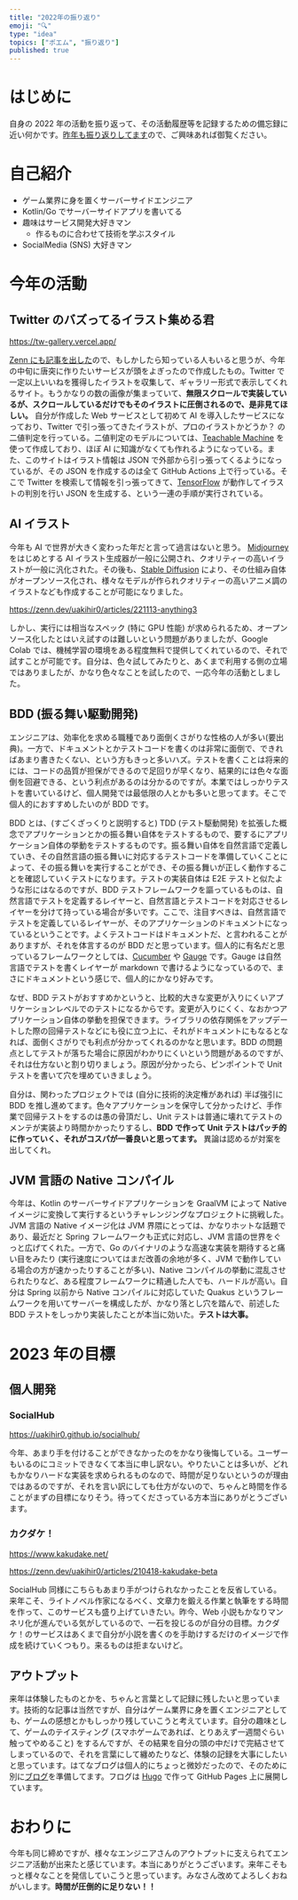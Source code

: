 ```yaml
---
title: "2022年の振り返り"
emoji: "🔍"
type: "idea"
topics: ["ポエム", "振り返り"]
published: true
---
```


# はじめに

自身の 2022 年の活動を振り返って、その活動履歴等を記録するための備忘録に近い何かです。[昨年も振り返りしてます](https://zenn.dev/uakihir0/articles/211231-tech-2021)ので、ご興味あれば御覧ください。

# 自己紹介

- ゲーム業界に身を置くサーバーサイドエンジニア
- Kotlin/Go でサーバーサイドアプリを書いてる
- 趣味はサービス開発大好きマン
  - 作るものに合わせて技術を学ぶスタイル
- SocialMedia (SNS) 大好きマン

# 今年の活動

## Twitter のバズってるイラスト集める君

https://tw-gallery.vercel.app/

[Zenn にも記事を出した](https://zenn.dev/uakihir0/articles/220628-gallery)ので、もしかしたら知っている人もいると思うが、今年の中旬に唐突に作りたいサービスが頭をよぎったので作成したもの。Twitter で一定以上いいねを獲得したイラストを収集して、ギャラリー形式で表示してくれるサイト。もうかなりの数の画像が集まっていて、**無限スクロールで実装しているが、スクロールしているだけでもそのイラストに圧倒されるので、是非見てほしい。** 自分が作成した Web サービスとして初めて AI を導入したサービスになっており、Twitter で引っ張ってきたイラストが、プロのイラストかどうか？ の二値判定を行っている。二値判定のモデルについては、[Teachable Machine](https://teachablemachine.withgoogle.com/) を使って作成しており、ほぼ AI に知識がなくても作れるようになっている。また、このサイトはイラスト情報は JSON で外部から引っ張ってくるようになっているが、その JSON を作成するのは全て GitHub Actions 上で行っている。そこで Twitter を検索して情報を引っ張ってきて、[TensorFlow](https://www.tensorflow.org/?hl=ja) が動作してイラストの判別を行い JSON を生成する、という一連の手順が実行されている。

## AI イラスト

今年も AI で世界が大きく変わった年だと言って過言はないと思う。 [Midjourney](https://midjourney.com/home/?callbackUrl=%2Fapp%2F) をはじめとする AI イラスト生成器が一般に公開され、クオリティーの高いイラストが一般に汎化された。その後も、[Stable Diffusion](https://stablediffusionweb.com/) により、その仕組み自体がオープンソース化され、様々なモデルが作られクオリティーの高いアニメ調のイラストなども作成することが可能になりました。

https://zenn.dev/uakihir0/articles/221113-anything3

しかし、実行には相当なスペック (特に GPU 性能) が求められるため、オープンソース化したとはいえ試すのは難しいという問題がありましたが、Google Colab では、機械学習の環境をある程度無料で提供してくれているので、それで試すことが可能です。自分は、色々試してみたりと、あくまで利用する側の立場ではありましたが、かなり色々なことを試したので、一応今年の活動としました。

## BDD (振る舞い駆動開発)

エンジニアは、効率化を求める職種であり面倒くさがりな性格の人が多い(要出典)。一方で、ドキュメントとかテストコードを書くのは非常に面倒で、できればあまり書きたくない、という方もきっと多いハズ。テストを書くことは将来的には、コードの品質が担保ができるので足回りが早くなり、結果的には色々な面倒を回避できる、という利点があるのは分かるのですが。本業ではしっかりテストを書いているけど、個人開発では最低限の人とかも多いと思ってます。そこで個人的におすすめしたいのが BDD です。

BDD とは、(すごくざっくりと説明すると) TDD (テスト駆動開発) を拡張した概念でアプリケーションとかの振る舞い自体をテストするもので、要するにアプリケーション自体の挙動をテストするものです。振る舞い自体を自然言語で定義していき、その自然言語の振る舞いに対応するテストコードを準備していくことによって、その振る舞いを実行することができ、その振る舞いが正しく動作することを確認していくテストになります。テストの実装自体は E2E テストと似たような形にはなるのですが、BDD テストフレームワークを謳っているものは、自然言語でテストを定義するレイヤーと、自然言語とテストコードを対応させるレイヤーを分けて持っている場合が多いです。ここで、注目すべきは、自然言語でテストを定義しているレイヤーが、そのアプリケーションのドキュメントになっているということです。よくテストコードはドキュメントだ、と言われることがありますが、それを体言するのが BDD だと思っています。個人的に有名だと思っているフレームワークとしては、[Cucumber](https://cucumber.io/) や [Gauge](https://gauge.org/) です。Gauge は自然言語でテストを書くレイヤーが markdown で書けるようになっているので、まさにドキュメントという感じで、個人的にかなり好みです。

なぜ、BDD テストがおすすめかというと、比較的大きな変更が入りにくいアプリケーションレベルでのテストになるからです。変更が入りにくく、なおかつアプリケーション自体の挙動を担保できます。ライブラリの依存関係をアップデートした際の回帰テストなどにも役に立つ上に、それがドキュメントにもなるとなれば、面倒くさがりでも利点が分かってくれるのかなと思います。BDD の問題点としてテストが落ちた場合に原因がわかりにくいという問題があるのですが、それは仕方ないと割り切りましょう。原因が分かったら、ピンポイントで Unit テストを書いて穴を埋めていきましょう。

自分は、関わったプロジェクトでは (自分に技術的決定権があれば) 半ば強引に BDD を推し進めてます。色々アプリケーションを保守して分かったけど、手作業で回帰テストをするのは愚の骨頂だし、Unit テストは普通に壊れてテストのメンテが実装より時間かかったりするし、**BDD で作って Unit テストはパッチ的に作っていく、それがコスパが一番良いと思ってます。** 異論は認めるが対案を出してくれ。

## JVM 言語の Native コンパイル

今年は、Kotlin のサーバーサイドアプリケーションを GraalVM によって Native イメージに変換して実行するというチャレンジングなプロジェクトに挑戦した。JVM 言語の Native イメージ化は JVM 界隈にとっては、かなりホットな話題であり、最近だと Spring フレームワークも正式に対応し、JVM 言語の世界をぐっと広げてくれた。一方で、Go のバイナリのような高速な実装を期待すると痛い目をみたり (実行速度についてはまだ改善の余地が多く、JVM で動作している場合の方が速かったりすることが多い)、Native コンパイルの挙動に混乱させられたりなど、ある程度フレームワークに精通した人でも、ハードルが高い。自分は Spring 以前から Native コンパイルに対応していた Quakus というフレームワークを用いてサーバーを構成したが、かなり落とし穴を踏んで、前述した BDD テストをしっかり実装したことが本当に効いた。**テストは大事。**

# 2023 年の目標

## 個人開発

### SocialHub

https://uakihir0.github.io/socialhub/

今年、あまり手を付けることができなかったのをかなり後悔している。ユーザーもいるのにコミットできなくて本当に申し訳ない。やりたいことは多いが、どれもかなりハードな実装を求められるものなので、時間が足りないというのが理由ではあるのですが、それを言い訳にしても仕方がないので、ちゃんと時間を作ることがまずの目標になりそう。待ってくださっている方本当にありがとうございます。

### カクダケ！

https://www.kakudake.net/

https://zenn.dev/uakihir0/articles/210418-kakudake-beta

SocialHub 同様にこちらもあまり手がつけられなかったことを反省している。来年こそ、ライトノベル作家になるべく、文章力を鍛える作業と執筆をする時間を作って、このサービスも盛り上げていきたい。昨今、Web 小説もかなりマンネリ化が進んでいる気がしているので、一石を投じるのが自分の目標。カクダケ！のサービスはあくまで自分が小説を書くのを手助けするだけのイメージで作成を続けていくつもり。来るものは拒まないけど。

## アウトプット

来年は体験したものとかを、ちゃんと言葉として記録に残したいと思っています。技術的な記事は当然ですが、自分はゲーム業界に身を置くエンジニアとしても、ゲームの感想とかもしっかり残していこうと考えています。自分の趣味として、ゲームのテイスティング (スマホゲームであれば、とりあえず一週間ぐらい触ってやめること) をするんですが、その結果を自分の頭の中だけで完結させてしまっているので、それを言葉にして纏めたりなど、体験の記録を大事にしたいと思っています。はてなブログは個人的にちょっと微妙だったので、そのために別に[ブログ](https://uakihir0.github.io/blog/)を準備してます。フログは [Hugo](https://gohugo.io/) で作って GitHub Pages 上に展開しています。

# おわりに

今年も同じ締めですが、様々なエンジニアさんのアウトプットに支えられてエンジニア活動が出来たと感じています。本当にありがとうございます。来年こそもっと様々なことを発信していこうと思っています。みなさん改めてよろしくおねがいします。**時間が圧倒的に足りない！！**
